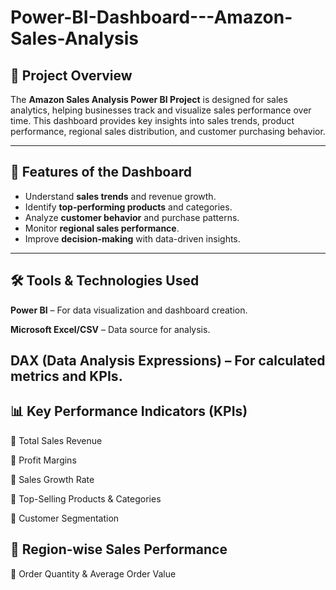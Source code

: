 # Power-BI-Dashboard---Amazon-Sales-Analysis

## 📌 Project Overview

The **Amazon Sales Analysis Power BI Project** is designed for sales analytics, helping businesses track and visualize sales performance over time. This dashboard provides key insights into sales trends, product performance, regional sales distribution, and customer purchasing behavior.

---
## 🚀 Features of the Dashboard

 - Understand **sales trends** and revenue growth.
 - Identify **top-performing products** and categories.
 - Analyze **customer behavior** and purchase patterns.
 - Monitor **regional sales performance**.
 - Improve **decision-making** with data-driven insights.
---

## 🛠️ Tools & Technologies Used

**Power BI** – For data visualization and dashboard creation.

**Microsoft Excel/CSV** – Data source for analysis.

**DAX (Data Analysis Expressions)** – For calculated metrics and KPIs.
---
## 📊 Key Performance Indicators (KPIs)

🔹 Total Sales Revenue

🔹 Profit Margins

🔹 Sales Growth Rate

🔹 Top-Selling Products & Categories

🔹 Customer Segmentation

🔹 Region-wise Sales Performance
---

🔹 Order Quantity & Average Order Value

